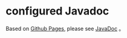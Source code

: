 # configured Javadoc

Based
on [Github Pages](https://pages.github.com/),
please
see [JavaDoc](https://carmjos.github.io/configured) 。
